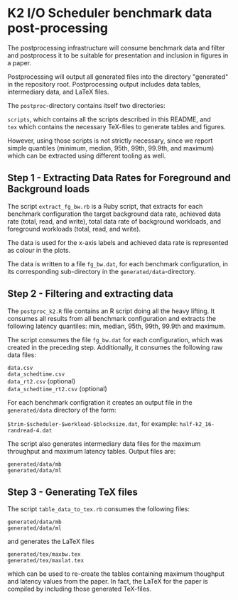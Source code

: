 # K2 I/O Scheduler benchmark data post-processing

The postprocessing infrastructure will consume benchmark data and filter and
postprocess it to be suitable for presentation and inclusion in figures in a
paper.

Postprocessing will output all generated files into the directory "generated"
in the repository root. Postprocessing output includes data tables,
intermediary data, and LaTeX files.

The ```postproc```-directory contains itself two directories:

```scripts```, which contains all the scripts described in this README, and  
```tex``` which contains the necessary TeX-files to generate tables and figures.

However, using those scripts is not strictly necessary, since we report simple
quantiles (minimum, median, 95th, 99th, 99.9th, and maximum) which can be
extracted using different tooling as well.

## Step 1 - Extracting Data Rates for Foreground and Background loads

The script ```extract_fg_bw.rb``` is a Ruby script, that extracts for each
benchmark configuration the target background data rate, achieved data rate
(total, read, and write), total data rate of background workloads, and
foreground workloads (total, read, and write).

The data is used for the x-axis labels and achieved data rate is represented as
colour in the plots.

The data is written to a file ```fg_bw.dat```, for each benchmark
configuration, in its corresponding sub-directory in the
```generated/data```-directory.

## Step 2 - Filtering and extracting data

The ```postproc_k2.R``` file contains an R script doing all the heavy lifting.
It consumes all results from all benchmark configuration and extracts the
following latency quantiles: min, median, 95th, 99th, 99.9th and maximum.

The script consumes the file ```fg_bw.dat``` for each configuration, which was
created in the preceding step. Additionally, it consumes the following raw data
files:

```data.csv```  
```data_schedtime.csv```   
```data_rt2.csv``` (optional)  
```data_schedtime_rt2.csv``` (optional)  

For each benchmark configration it creates an output file in the
```generated/data``` directory of the form:

```$trim-$scheduler-$workload-$blocksize.dat```, for example:
```half-k2_16-randread-4.dat```

The script also generates intermediary data files for the maximum throughput
and maximum latency tables. Output files are:

```generated/data/mb```  
```generated/data/ml```

## Step 3 - Generating TeX files

The script ```table_data_to_tex.rb``` consumes the following files:

```generated/data/mb```  
```generated/data/ml```

and generates the LaTeX files

```generated/tex/maxbw.tex```  
```generated/tex/maxlat.tex```

which can be used to re-create the tables containing maximum thoughput and
latency values from the paper. In fact, the LaTeX for the paper is compiled by
including those generated TeX-files.



